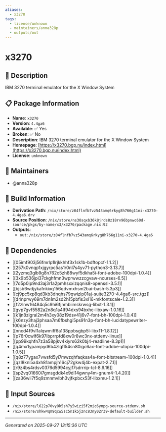 ```yaml
---
aliases:
  - x3270
tags:
  - license/unknown
  - maintainers/anna328p
  - outputs/out
---
```


# x3270

## 📝 Description

IBM 3270 terminal emulator for the X Window System

## 📋 Package Information

- **Name**: `x3270`
- **Version**: `4.4ga6`
- **Available**: ✅ Yes
- **Broken**: ✅ No
- **Description**: IBM 3270 terminal emulator for the X Window System
- **Homepage**: [https://x3270.bgp.nu/index.html](https://x3270.bgp.nu/index.html)
- **License**: `unknown`
## 👥 Maintainers

- @anna328p


## 🔧 Build Information

- **Derivation Path**: `/nix/store/z04flnfb7vz543amq6rkyg8h766g11ni-x3270-4.4ga6.drv`
- **Source Position**: `/nix/store/ns30sqxb36k8jrds8z18rv96bpnwc60d-source/pkgs/by-name/x3/x3270/package.nix:92`
- **Outputs**:
  - `out`:  `/nix/store/z04flnfb7vz543amq6rkyg8h766g11ni-x3270-4.4ga6`

## 🔗 Dependencies

- [[05imf903j56fmrlp1lrjkkhhf3x1sk1b-bdftopcf-1.1.2]]
- [[257k0vnqp1xjgyrpc5as1r0nl7s4yv71-python3-3.13.7]]
- [[2yzmq3glb9g8n762c5zh88wyf5dkha5i-font-adobe-100dpi-1.0.4]]
- [[3x9b536jpi37ckghfmn3wprwwzzcgvaw-ncurses-6.5]]
- [[7d5p0ip9nd3aj3r1a2pmhsxxizqqnis8-openssl-3.5.1]]
- [[bjsb6wdjykafnkixq156qdvmxhsm2bai-bash-5.3p3]]
- [[cj9pc5xp8qd3kb3dnqhs79qwizlp01aj-suite3270-4.4ga6-src.tgz]]
- [[d4nprwy69m7dn1m2sd2h15pbfis3xl16-mkfontscale-1.2.3]]
- [[f2zlnw16484q5c9hi6fjnmbiimskrwsg-libxt-1.3.1]]
- [[gvp7gvf5582a2n8q1a4lf94dxs94bxhc-libxaw-1.0.16]]
- [[k1jn8zlgral2m4h3xy08z19dsv41j6v7-font-bh-100dpi-1.0.4]]
- [[k6nzy3haj3phsaa7m6fbshgi5ps91n3p-font-bh-lucidatypewriter-100dpi-1.0.4]]
- [[nncd4f9vl1alqwmiff6a138ppbsgbp5l-libx11-1.8.12]]
- [[p76r0cwlf6k97ibprrpfd8xw0r8wc3nx-stdenv-linux]]
- [[pp99kqhfn7z3a58pjkv4kiyrs62k0bj4-readline-8.3p1]]
- [[q4mx1ypampyd6b4zlgfl54sn80igc6ax-font-adobe-utopia-100dpi-1.0.5]]
- [[q8z77ygax7vwsfd5yi7mwzqhfaqksa4a-font-bitstream-100dpi-1.0.4]]
- [[qzl8kni5a4xh81ampjh16cj72gkw4j4b-expat-2.7.1]]
- [[r9z4bs4rdsv0376d5994cyjf7sdrrrip-tcl-8.6.16]]
- [[sp2vq01660i7gmsgddk4x9di14gwny4m-gnum4-1.4.20]]
- [[za36wii7f5q9zmnmvlbh3vjfkpbcx53f-libxmu-1.2.1]]

## 📁 Input Sources

- `/nix/store/l622p70vy8k5sh7y5wizi5f2mic6ynpg-source-stdenv.sh`
- `/nix/store/shkw4qm9qcw5sc5n1k5jznc83ny02r39-default-builder.sh`

---
*Generated on 2025-09-27 13:15:36 UTC*
